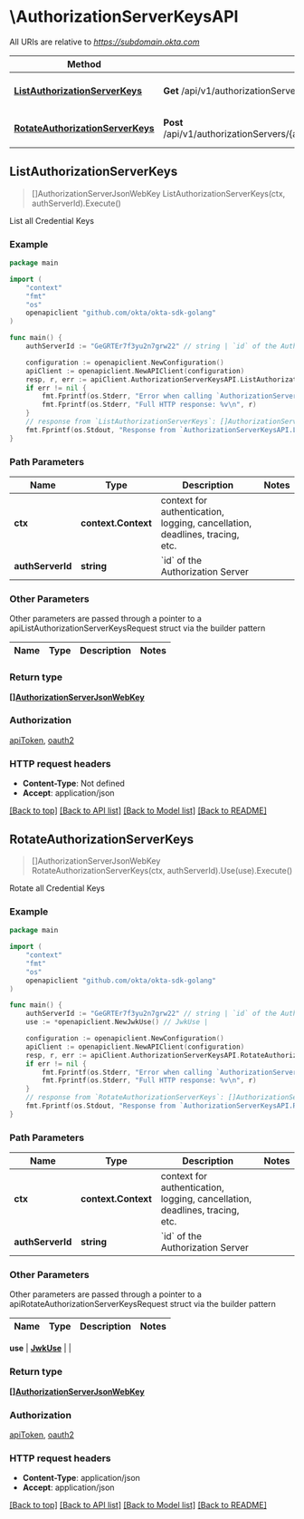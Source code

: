 # \AuthorizationServerKeysAPI

All URIs are relative to *https://subdomain.okta.com*

Method | HTTP request | Description
------------- | ------------- | -------------
[**ListAuthorizationServerKeys**](AuthorizationServerKeysAPI.md#ListAuthorizationServerKeys) | **Get** /api/v1/authorizationServers/{authServerId}/credentials/keys | List all Credential Keys
[**RotateAuthorizationServerKeys**](AuthorizationServerKeysAPI.md#RotateAuthorizationServerKeys) | **Post** /api/v1/authorizationServers/{authServerId}/credentials/lifecycle/keyRotate | Rotate all Credential Keys



## ListAuthorizationServerKeys

> []AuthorizationServerJsonWebKey ListAuthorizationServerKeys(ctx, authServerId).Execute()

List all Credential Keys



### Example

```go
package main

import (
	"context"
	"fmt"
	"os"
	openapiclient "github.com/okta/okta-sdk-golang"
)

func main() {
	authServerId := "GeGRTEr7f3yu2n7grw22" // string | `id` of the Authorization Server

	configuration := openapiclient.NewConfiguration()
	apiClient := openapiclient.NewAPIClient(configuration)
	resp, r, err := apiClient.AuthorizationServerKeysAPI.ListAuthorizationServerKeys(context.Background(), authServerId).Execute()
	if err != nil {
		fmt.Fprintf(os.Stderr, "Error when calling `AuthorizationServerKeysAPI.ListAuthorizationServerKeys``: %v\n", err)
		fmt.Fprintf(os.Stderr, "Full HTTP response: %v\n", r)
	}
	// response from `ListAuthorizationServerKeys`: []AuthorizationServerJsonWebKey
	fmt.Fprintf(os.Stdout, "Response from `AuthorizationServerKeysAPI.ListAuthorizationServerKeys`: %v\n", resp)
}
```

### Path Parameters


Name | Type | Description  | Notes
------------- | ------------- | ------------- | -------------
**ctx** | **context.Context** | context for authentication, logging, cancellation, deadlines, tracing, etc.
**authServerId** | **string** | &#x60;id&#x60; of the Authorization Server | 

### Other Parameters

Other parameters are passed through a pointer to a apiListAuthorizationServerKeysRequest struct via the builder pattern


Name | Type | Description  | Notes
------------- | ------------- | ------------- | -------------


### Return type

[**[]AuthorizationServerJsonWebKey**](AuthorizationServerJsonWebKey.md)

### Authorization

[apiToken](../README.md#apiToken), [oauth2](../README.md#oauth2)

### HTTP request headers

- **Content-Type**: Not defined
- **Accept**: application/json

[[Back to top]](#) [[Back to API list]](../README.md#documentation-for-api-endpoints)
[[Back to Model list]](../README.md#documentation-for-models)
[[Back to README]](../README.md)


## RotateAuthorizationServerKeys

> []AuthorizationServerJsonWebKey RotateAuthorizationServerKeys(ctx, authServerId).Use(use).Execute()

Rotate all Credential Keys



### Example

```go
package main

import (
	"context"
	"fmt"
	"os"
	openapiclient "github.com/okta/okta-sdk-golang"
)

func main() {
	authServerId := "GeGRTEr7f3yu2n7grw22" // string | `id` of the Authorization Server
	use := *openapiclient.NewJwkUse() // JwkUse | 

	configuration := openapiclient.NewConfiguration()
	apiClient := openapiclient.NewAPIClient(configuration)
	resp, r, err := apiClient.AuthorizationServerKeysAPI.RotateAuthorizationServerKeys(context.Background(), authServerId).Use(use).Execute()
	if err != nil {
		fmt.Fprintf(os.Stderr, "Error when calling `AuthorizationServerKeysAPI.RotateAuthorizationServerKeys``: %v\n", err)
		fmt.Fprintf(os.Stderr, "Full HTTP response: %v\n", r)
	}
	// response from `RotateAuthorizationServerKeys`: []AuthorizationServerJsonWebKey
	fmt.Fprintf(os.Stdout, "Response from `AuthorizationServerKeysAPI.RotateAuthorizationServerKeys`: %v\n", resp)
}
```

### Path Parameters


Name | Type | Description  | Notes
------------- | ------------- | ------------- | -------------
**ctx** | **context.Context** | context for authentication, logging, cancellation, deadlines, tracing, etc.
**authServerId** | **string** | &#x60;id&#x60; of the Authorization Server | 

### Other Parameters

Other parameters are passed through a pointer to a apiRotateAuthorizationServerKeysRequest struct via the builder pattern


Name | Type | Description  | Notes
------------- | ------------- | ------------- | -------------

 **use** | [**JwkUse**](JwkUse.md) |  | 

### Return type

[**[]AuthorizationServerJsonWebKey**](AuthorizationServerJsonWebKey.md)

### Authorization

[apiToken](../README.md#apiToken), [oauth2](../README.md#oauth2)

### HTTP request headers

- **Content-Type**: application/json
- **Accept**: application/json

[[Back to top]](#) [[Back to API list]](../README.md#documentation-for-api-endpoints)
[[Back to Model list]](../README.md#documentation-for-models)
[[Back to README]](../README.md)

